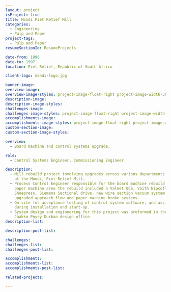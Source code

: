 ```yaml
---
layout: project
isProject: true
title: Mondi Piet Retief Mill
categories:
  - Engineering
  - Pulp and Paper
project-tags:
  - Pulp and Paper
resumeSectionId: ResumeProjects

date-from: 1996
date-to: 1997
location: Piet Retief, Republic of South Africa

client-logo: mondi-logo.jpg

banner-image:
overview-image:
overview-image-styles: project-image-float-right project-image-width-30
description-image:
description-image-styles:
challenges-image:
challenges-image-styles: project-image-float-right project-image-width-40
accomplishments-image:
accomplishments-image-styles: project-image-float-right project-image-width-40
custom-section-image:
custom-section-image-styles:

overview:
  - Board machine and control systems upgrade.

role:
  - Control Systems Engineer, Commissioning Engineer

description:
  - Mill rebuild project involving upgrades across various departments
    at the Mondi, Piet Retief Mill.
  - Process Control Engineer responsible for the board machine rebuild. In the
    paper machine area the rebuild included a Valmet QCS, Voith Nipcoflex
    Shoepress, Siemens Sectional drive, new wire section vacuum system and
    upgraded approach flow and paper machine broke systems.  
  - On site for acceptance testing of control system software, and assistance
    during installation and start-up.
  - System design and engineering for this project was preformed in the
    Jaakko Poyry Durban design office.
description-list:

description-post-list:

challenges:
challenges-list:    
challenges-post-list:    

accomplishments:
accomplishments-list:    
accomplishments-post-list:    

related-projects:

---
```

